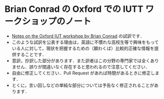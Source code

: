 # Brian Conrad の Oxford での IUTT ワークショップのノート

* [Notes on the Oxford IUT workshop by Brian Conrad](http://mathbabe.org/2015/12/15/notes-on-the-oxford-iut-workshop-by-brian-conrad/) の試訳です．
* このような試訳を公表する理由は，英語に不慣れな高校生等で興味をもっている人に対して，現状を把握するための（願わくば）比較的正確な情報を提供することです．
* 意訳，抄訳した部分があります．また訳者はこの分野の専門家では全くありません．誤りが間違いなく存在すると思われるので注意してください．
* 自由に修正してください．Pull Request があれば時間があるときに修正します．
* とくに，言い回しなどの単純な部分については予告なく修正されることがあります．
